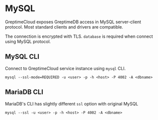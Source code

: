 # MySQL

GreptimeCloud exposes GreptimeDB access in MySQL server-client protocol. Most
standard clients and drivers are compatible.

The connection is encrypted with TLS. `database` is required when connect using
MySQL protocol.

## MySQL CLI

Connect to GreptimeCloud service instance using `mysql` CLI.

```
mysql --ssl-mode=REQUIRED -u <user> -p -h <host> -P 4002 -A <dbname>
```

## MariaDB CLI

MariaDB's CLI has slightly different `ssl` option with original MySQL

```
mysql --ssl -u <user> -p -h <host> -P 4002 -A <dbname>
```
